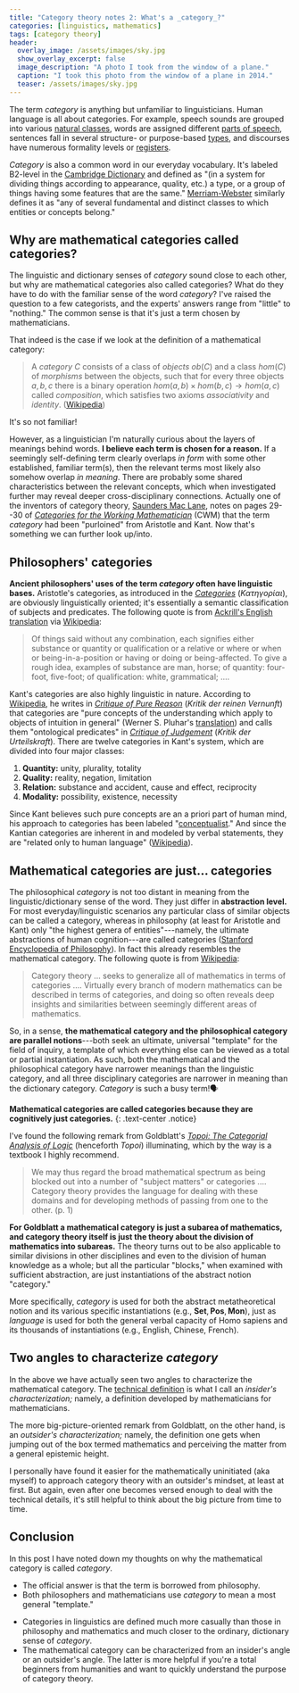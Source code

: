 ```yaml
---
title: "Category theory notes 2: What's a _category_?"
categories: [linguistics, mathematics]
tags: [category theory]
header:
  overlay_image: /assets/images/sky.jpg
  show_overlay_excerpt: false
  image_description: "A photo I took from the window of a plane."
  caption: "I took this photo from the window of a plane in 2014."
  teaser: /assets/images/sky.jpg
---
```


The term _category_ is anything but unfamiliar to linguisticians. Human language is all about categories. For example, speech sounds are grouped into various [natural classes](https://en.wikipedia.org/wiki/Natural_class), words are assigned different [parts of speech](https://en.wikipedia.org/wiki/Part_of_speech), sentences fall in several structure- or purpose-based [types](https://en.wikipedia.org/wiki/Sentence_(linguistics)#Classification), and discourses have numerous formality levels or [registers](https://en.wikipedia.org/wiki/Register_(sociolinguistics)).

_Category_ is also a common word in our everyday vocabulary. It's labeled B2-level in the [Cambridge Dictionary](https://dictionary.cambridge.org/dictionary/english/category) and defined as "(in a system for dividing things according to appearance, quality, etc.) a type, or a group of things having some features that are the same." [Merriam-Webster](https://www.merriam-webster.com/dictionary/category) similarly defines it as "any of several fundamental and distinct classes to which entities or concepts belong."

## Why are mathematical categories called categories?
The linguistic and dictionary senses of _category_ sound close to each other, but why are mathematical categories also called categories? What do they have to do with the familiar sense of the word _category_?  I've raised the question to a few categorists, and the experts' answers range from "little" to "nothing." The common sense is that it's just a term chosen by mathematicians.

That indeed is the case if we look at the definition of a mathematical category: <a id="catdef"></a>
>A _category_ $C$ consists of a class of _objects_ $ob(C)$ and a class $hom(C)$ of _morphisms_ between the objects, such that for every three objects $a, b, c$ there is a binary operation $hom(a,b) \times hom(b,c) \rightarrow hom(a,c)$ called _composition_, which satisfies two axioms _associativity_ and _identity_. ([Wikipedia](https://en.wikipedia.org/wiki/Category_(mathematics)#Definition))

It's so not familiar!

However, as a linguistician I'm naturally curious about the layers of meanings behind words. **I believe each term is chosen for a reason.** If a seemingly self-defining term clearly overlaps _in form_ with some other established, familiar term(s), then the relevant terms most likely also somehow overlap _in meaning_. There are probably some shared characteristics between the relevant concepts, which when investigated further may reveal deeper cross-disciplinary connections. Actually one of the inventors of category theory, [Saunders Mac Lane](https://en.wikipedia.org/wiki/Saunders_Mac_Lane), notes on pages 29--30 of [_Categories for the Working Mathematician_](https://books.google.co.uk/books?id=MXboNPdTv7QC&source=gbs_navlinks_s) (CWM) that the term _category_ had been "purloined" from Aristotle and Kant. Now that's something we can further look up/into.

## Philosophers' categories
**Ancient philosophers' uses of the term _category_ often have linguistic bases.**  Aristotle's categories, as introduced in the [_Categories_](https://en.wikipedia.org/wiki/Categories_(Aristotle)) (_Κατηγορίαι_), are obviously linguistically oriented; it's essentially a semantic classification of subjects and predicates. The following quote is from [Ackrill's English translation](https://global.oup.com/academic/product/categories-and-de-interpretatione-9780198720867?cc=gb&lang=en&) via [Wikipedia](https://en.wikipedia.org/wiki/Categories_(Aristotle)#The_praedicamenta):
>Of things said without any combination, each signifies either substance or quantity or qualification or a relative or where or when or being-in-a-position or having or doing or being-affected. To give a rough idea, examples of substance are man, horse; of quantity: four-foot, five-foot; of qualification: white, grammatical; ....

Kant's categories are also highly linguistic in nature. According to [Wikipedia](https://en.wikipedia.org/wiki/Category_(Kant)), he writes in [_Critique of Pure Reason_](https://en.wikipedia.org/wiki/Critique_of_Pure_Reason) (_Kritik der reinen Vernunft_) that categories are "pure cоncepts of the undеrstanding which apply to objects of intuition in general" (Werner S. Pluhar's [translation](https://books.google.co.uk/books?id=Iz1xiAIcWiMC&dq=isbn:0872202577&source=gbs_navlinks_s)) and calls them "ontological predicates" in [_Critique of Judgement_](https://en.wikipedia.org/wiki/Critique_of_Judgement) (_Kritik der Urteilskraft_). There are twelve categories in Kant's system, which are divided into four major classes:
1. **Quantity:** unity, plurality, totality
2. **Quality:** reality, negation, limitation
3. **Relation:** substance and accident, cause and effect, reciprocity
4. **Modality:** possibility, existence, necessity

Since Kant believes such pure concepts are an a priori part of human mind, his approach to categories has been labeled "[conceptualist](https://plato.stanford.edu/entries/categories/#KanCon)." And since the Kantian categories are inherent in and modeled by verbal statements, they are "related only to human language" ([Wikipedia](https://en.wikipedia.org/wiki/Category_(Kant)#Meaning_of_.22category.22)).

## Mathematical categories are just... categories
The philosophical _category_ is not too distant in meaning from the linguistic/dictionary sense of the word. They just differ in **abstraction level.** For most everyday/linguistic scenarios any particular class of similar objects can be called a category, whereas in philosophy (at least for Aristotle and Kant) only "the highest genera of entities"---namely, the ultimate abstractions of human cognition---are called categories ([Stanford Encyclopedia of Philosophy](https://plato.stanford.edu/index.html)). In fact this already resembles the mathematical category. The following quote is from [Wikipedia](https://en.wikipedia.org/wiki/Category_(mathematics)):
>Category theory ... seeks to generalize all of mathematics in terms of categories .... Virtually every branch of modern mathematics can be described in terms of categories, and doing so often reveals deep insights and similarities between seemingly different areas of mathematics.

So, in a sense, **the mathematical category and the philosophical category are parallel notions**---both seek an ultimate, universal "template" for the field of inquiry, a template of which everything else can be viewed as a total or partial instantiation. As such, both the mathematical and the philosophical category have narrower meanings than the linguistic category, and all three disciplinary categories are narrower in meaning than the dictionary category. _Category_ is such a busy term!🗣

**Mathematical categories are called categories because they are cognitively just categories.**
{: .text-center .notice}

I've found the following remark from Goldblatt's [_Topoi: The Categorial Analysis of Logic_](https://books.google.co.uk/books/about/Topoi.html?id=5qTvoAEACAAJ&source=kp_book_description&redir_esc=y) (henceforth _Topoi_) illuminating, which by the way is a textbook I highly recommend.
>We may thus regard the broad mathematical spectrum as being blocked out into a number of "subject matters" or categories .... Category theory provides the language for dealing with these domains and for developing methods of passing from one to the other. (p.&nbsp;1)

**For Goldblatt a mathematical category is just a subarea of mathematics, and category theory itself is just the theory about the division of mathematics into subareas.** The theory turns out to be also applicable to similar divisions in other disciplines and even to the division of human knowledge as a whole; but all the particular "blocks," when examined with sufficient abstraction, are just instantiations of the abstract notion "category."

More specifically, _category_ is used for both the abstract metatheoretical notion and its various specific instantiations (e.g., $\mathbf{Set}, \mathbf{Pos}, \mathbf{Mon}$), just as _language_ is used for both the general verbal capacity of Homo sapiens and its thousands of instantiations (e.g., English, Chinese, French).

## Two angles to characterize _category_
In the above we have actually seen two angles to characterize the mathematical category. The <a href="#catdef">technical definition</a> is what I call an _insider's characterization;_ namely, a definition developed by mathematicians for mathematicians.

The more big-picture-oriented remark from Goldblatt, on the other hand, is an *outsider's characterization;* namely, the definition one gets when jumping out of the box termed mathematics and perceiving the matter from a general epistemic height.

I personally have found it easier for the mathematically uninitiated (aka myself) to approach category theory with an outsider's mindset, at least at first. But again, even after one becomes versed enough to deal with the technical details, it's still helpful to think about the big picture from time to time.

## Conclusion
In this post I have noted down my thoughts on why the mathematical category is called _category_.

- The official answer is that the term is borrowed from philosophy.
- Both philosophers and mathematicians use _category_ to mean a most general "template."
<!-- - The philosophers' categories are more linguistically based while the mathematicians' categories are more cognized as blocks divided from the disciplinary spectrum.-->
- Categories in linguistics are defined much more casually than those in philosophy and mathematics and much closer to the ordinary, dictionary sense of _category_.
- The mathematical category can be characterized from an insider's angle or an outsider's angle. The latter is more helpful if you're a total beginners from humanities and want to quickly understand the purpose of category theory.
